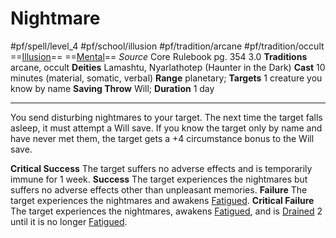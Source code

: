 # Nightmare
#pf/spell/level_4 #pf/school/illusion #pf/tradition/arcane #pf/tradition/occult
==[Illusion](../../../Traits/Illusion.md)== ==[Mental](../../../Traits/Mental.md)==
*Source* Core Rulebook pg. 354 3.0
**Traditions** arcane, occult
**Deities** Lamashtu, Nyarlathotep (Haunter in the Dark)
**Cast** 10 minutes (material, somatic, verbal)
**Range** planetary; **Targets** 1 creature you know by name
**Saving Throw** Will; **Duration** 1 day

---
You send disturbing nightmares to your target. The next time the target falls asleep, it must attempt a Will save. If you know the target only by name and have never met them, the target gets a +4 circumstance bonus to the Will save.

**Critical Success** The target suffers no adverse effects and is temporarily immune for 1 week.
**Success** The target experiences the nightmares but suffers no adverse effects other than unpleasant memories.
**Failure** The target experiences the nightmares and awakens [Fatigued](../../../Conditions/Fatigued.md).
**Critical Failure** The target experiences the nightmares, awakens [Fatigued](../../../Conditions/Fatigued.md), and is [Drained](../../../Conditions/Drained.md) 2 until it is no longer [Fatigued](../../../Conditions/Fatigued.md).
